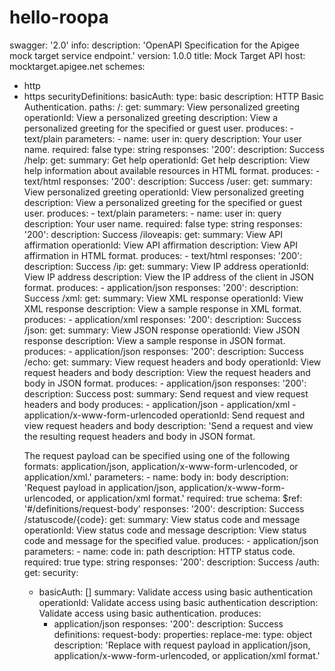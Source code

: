 # hello-roopa
swagger: '2.0'
info:
  description: 'OpenAPI Specification for the Apigee mock target service endpoint.'
  version: 1.0.0
  title: Mock Target API
host: mocktarget.apigee.net
schemes:
  - http
  - https
securityDefinitions:
  basicAuth:
    type: basic
    description: HTTP Basic Authentication.
paths:
  /:
    get:
      summary: View personalized greeting
      operationId: View a personalized greeting
      description: View a personalized greeting for the specified or guest user.
      produces:
        - text/plain
      parameters:
        - name: user
          in: query
          description: Your user name.
          required: false
          type: string
      responses:
        '200':
          description: Success
  /help:
    get:
      summary: Get help
      operationId: Get help
      description: View help information about available resources in HTML format.
      produces:
        - text/html
      responses:
        '200':
          description: Success
  /user:
    get:
      summary: View personalized greeting
      operationId: View personalized greeting
      description: View a personalized greeting for the specified or guest user.
      produces:
        - text/plain
      parameters:
        - name: user
          in: query
          description: Your user name.
          required: false
          type: string
      responses:
        '200':
          description: Success
  /iloveapis:
    get:
      summary: View API affirmation
      operationId: View API affirmation
      description: View API affirmation in HTML format.
      produces:
        - text/html
      responses:
        '200':
          description: Success
  /ip:
    get:
      summary: View IP address
      operationId: View IP address
      description: View the IP address of the client in JSON format.
      produces:
        - application/json
      responses:
        '200':
          description: Success
  /xml:
    get:
      summary: View XML response
      operationId: View XML response
      description: View a sample response in XML format.
      produces:
        - application/xml
      responses:
        '200':
          description: Success
  /json:
    get:
      summary: View JSON response
      operationId: View JSON response
      description: View a sample response in JSON format.
      produces:
        - application/json
      responses:
        '200':
          description: Success
  /echo:
    get:
      summary: View request headers and body
      operationId: View request headers and body
      description: View the request headers and body in JSON format.
      produces:
        - application/json
      responses:
        '200':
          description: Success
    post:
      summary: Send request and view request headers and body
      produces:
        - application/json
        - application/xml
        - application/x-www-form-urlencoded
      operationId: Send request and view request headers and body
      description: 'Send a request and view the resulting request headers and body in JSON format.<p>The request payload can be specified using one of the following formats: application/json, application/x-www-form-urlencoded, or application/xml.'
      parameters:
        - name: body
          in: body
          description: 'Request payload in application/json, application/x-www-form-urlencoded, or application/xml format.'
          required: true
          schema:
            $ref: '#/definitions/request-body'
      responses:
        '200':
          description: Success
  /statuscode/{code}:
    get:
      summary: View status code and message
      operationId: View status code and message
      description: View status code and message for the specified value.
      produces:
        - application/json
      parameters:
        - name: code
          in: path
          description: HTTP status code.
          required: true
          type: string
      responses:
        '200':
          description: Success
  /auth:
    get:
      security:
      - basicAuth: []
      summary: Validate access using basic authentication
      operationId: Validate access using basic authentication
      description: Validate access using basic authentication.
      produces:
        - application/json
      responses:
        '200':
          description: Success
definitions:
  request-body:
    properties:
      replace-me:
        type: object
        description: 'Replace with request payload in application/json, application/x-www-form-urlencoded, or application/xml format.'
